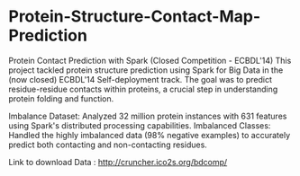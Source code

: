 # Protein-Structure-Contact-Map-Prediction
Protein Contact Prediction with Spark (Closed Competition - ECBDL'14) This project tackled protein structure prediction using Spark for Big Data in the (now closed) ECBDL'14 Self-deployment track. The goal was to predict residue-residue contacts within proteins, a crucial step in understanding protein folding and function.

Imbalance Dataset: Analyzed 32 million protein instances with 631 features using Spark's distributed processing capabilities. Imbalanced Classes: Handled the highly imbalanced data (98% negative examples) to accurately predict both contacting and non-contacting residues.

Link to download Data : http://cruncher.ico2s.org/bdcomp/
